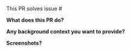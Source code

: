 <!--
Remove the fields that are not appropriate
-->

This PR solves issue #

**What does this PR do?**

**Any background context you want to provide?**

**Screenshots?**
